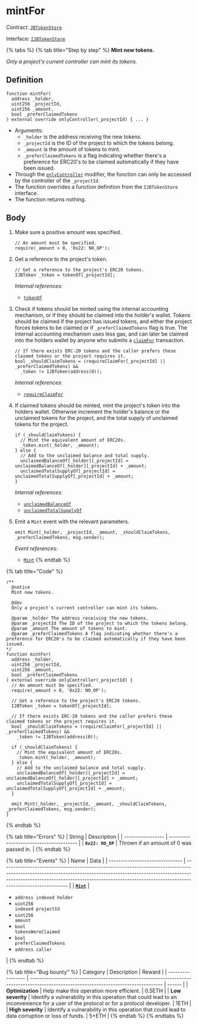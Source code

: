 # mintFor

Contract: [`JBTokenStore`](../)​‌

Interface: [`IJBTokenStore`](../../../interfaces/ijbtokenstore.md)

{% tabs %}
{% tab title="Step by step" %}
**Mint new tokens.**

_Only a project's current controller can mint its tokens._

## Definition

```solidity
function mintFor(
  address _holder,
  uint256 _projectId,
  uint256 _amount,
  bool _preferClaimedTokens
) external override onlyController(_projectId) { ... }
```

* Arguments:
  * `_holder` is the address receiving the new tokens.
  * `_projectId` is the ID of the project to which the tokens belong.
  * `_amount` is the amount of tokens to mint.
  * `_preferClaimedTokens` is a flag indicating whether there's a preference for ERC20's to be claimed automatically if they have been issued.
* Through the [`onlyController`](../../../../protocol/contracts/jbcontrollerutility/modifiers/onlycontroller.md) modifier, the function can only be accessed by the controller of the `_projectId`.
* The function overrides a function definition from the `IJBTokenStore` interface.
* The function returns nothing.

## Body

1.  Make sure a positive amount was specified.

    ```solidity
    // An amount must be specified.
    require(_amount > 0, '0x22: NO_OP');
    ```
2.  Get a reference to the project's token.

    ```solidity
    // Get a reference to the project's ERC20 tokens.
    IJBToken _token = tokenOf[_projectId];
    ```

    _Internal references:_

    * [`tokenOf`](../properties/tokenof.md)
3.  Check if tokens should be minted using the internal accounting mechanism, or if they should be claimed into the holder's wallet. Tokens should be claimed if the project has issued tokens, and either the project forces tokens to be claimed or if `_preferClaimedTokens` flag is true. The internal accounting mechanism uses less gas, and can later be claimed into the holders wallet by anyone who submits a [`claimFor`](../../../../protocol/contracts/jbtokenstore/claimfor/) transaction.

    ```solidity
    // If there exists ERC-20 tokens and the caller prefers these claimed tokens or the project requires it.
    bool _shouldClaimTokens = (requireClaimFor[_projectId] || _preferClaimedTokens) &&
      _token != IJBToken(address(0));
    ```

    _Internal references:_

    * [`requireClaimFor`](../properties/requireclaimfor.md)
4.  If claimed tokens should be minted, mint the project's token into the holders wallet. Otherwise increment the holder's balance or the unclaimed tokens for the project, and the total supply of unclaimed tokens for the project.

    ```solidity
    if (_shouldClaimTokens) {
      // Mint the equivalent amount of ERC20s.
      _token.mint(_holder, _amount);
    } else {
      // Add to the unclaimed balance and total supply.
      unclaimedBalanceOf[_holder][_projectId] = unclaimedBalanceOf[_holder][_projectId] + _amount;
      unclaimedTotalSupplyOf[_projectId] = unclaimedTotalSupplyOf[_projectId] + _amount;
    }
    ```

    _Internal references:_

    * [`unclaimedBalanceOf`](../properties/unclaimedbalanceof.md)
    * [`unclaimedTotalSupplyOf`](../properties/unclaimedtotalsupplyof.md)
5.  Emit a `Mint` event with the relevant parameters.

    ```solidity
    emit Mint(_holder, _projectId, _amount, _shouldClaimTokens, _preferClaimedTokens, msg.sender);
    ```

    _Event references:_

    * [`Mint`](../events/mint.md)
{% endtab %}

{% tab title="Code" %}
```solidity
/** 
  @notice 
  Mint new tokens.

  @dev
  Only a project's current controller can mint its tokens.

  @param _holder The address receiving the new tokens.
  @param _projectId The ID of the project to which the tokens belong.
  @param _amount The amount of tokens to mint.
  @param _preferClaimedTokens A flag indicating whether there's a preference for ERC20's to be claimed automatically if they have been issued.
*/
function mintFor(
  address _holder,
  uint256 _projectId,
  uint256 _amount,
  bool _preferClaimedTokens
) external override onlyController(_projectId) {
  // An amount must be specified.
  require(_amount > 0, '0x22: NO_OP');

  // Get a reference to the project's ERC20 tokens.
  IJBToken _token = tokenOf[_projectId];

  // If there exists ERC-20 tokens and the caller prefers these claimed tokens or the project requires it.
  bool _shouldClaimTokens = (requireClaimFor[_projectId] || _preferClaimedTokens) &&
    _token != IJBToken(address(0));

  if (_shouldClaimTokens) {
    // Mint the equivalent amount of ERC20s.
    _token.mint(_holder, _amount);
  } else {
    // Add to the unclaimed balance and total supply.
    unclaimedBalanceOf[_holder][_projectId] = unclaimedBalanceOf[_holder][_projectId] + _amount;
    unclaimedTotalSupplyOf[_projectId] = unclaimedTotalSupplyOf[_projectId] + _amount;
  }

  emit Mint(_holder, _projectId, _amount, _shouldClaimTokens, _preferClaimedTokens, msg.sender);
}
```
{% endtab %}

{% tab title="Errors" %}
| String            | Description                             |
| ----------------- | --------------------------------------- |
| **`0x22: NO_OP`** | Thrown if an amount of 0 was passed in. |
{% endtab %}

{% tab title="Events" %}
| Name                            | Data                                                                                                                                                                                                                                                                   |
| ------------------------------- | ---------------------------------------------------------------------------------------------------------------------------------------------------------------------------------------------------------------------------------------------------------------------- |
| [**`Mint`**](../events/mint.md) | <ul><li><code>address indexed holder</code></li><li><code>uint256 indexed projectId</code></li><li><code>uint256 amount</code></li><li><code>bool tokensWereClaimed</code></li><li><code>bool preferClaimedTokens</code></li><li><code>address caller</code></li></ul> |
{% endtab %}

{% tab title="Bug bounty" %}
| Category          | Description                                                                                                                            | Reward |
| ----------------- | -------------------------------------------------------------------------------------------------------------------------------------- | ------ |
| **Optimization**  | Help make this operation more efficient.                                                                                               | 0.5ETH |
| **Low severity**  | Identify a vulnerability in this operation that could lead to an inconvenience for a user of the protocol or for a protocol developer. | 1ETH   |
| **High severity** | Identify a vulnerability in this operation that could lead to data corruption or loss of funds.                                        | 5+ETH  |
{% endtab %}
{% endtabs %}
